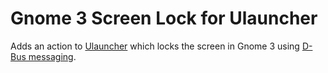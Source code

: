 # Gnome 3 Screen Lock for Ulauncher

Adds an action to [Ulauncher](https://ulauncher.io/) which locks the screen in Gnome 3
using [D-Bus messaging](https://www.freedesktop.org/wiki/Software/dbus/).